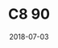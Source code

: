 ---
date: "2018-07-03"
title: C8 90
artist: Dub Tractor
songUrl: https://open.spotify.com/track/3PZuQSlfMhH2rAcjFrAwgm?si=XE23NeaCT0SX6QGHtYefuA
---